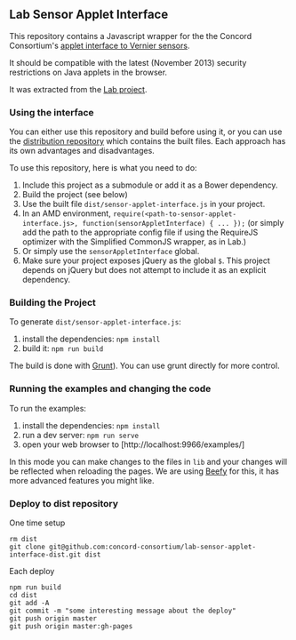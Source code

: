 ## Lab Sensor Applet Interface

This repository contains a Javascript wrapper for the the Concord Consortium's [applet interface to Vernier sensors](https://github.com/concord-consortium/sensor-applets). 

It should be compatible with the latest (November 2013) security restrictions on Java applets in the browser.

It was extracted from the [Lab project](http://github.com/concord-consortium/lab).

### Using the interface

You can either use this repository and build before using it, or you can use the [distribution
repository](http://github.com/concord-consortium/lab-sensor-applet-interface-dist)
which contains the built files. Each approach has its own advantages and disadvantages.

To use this repository, here is what you need to do:

1. Include this project as a submodule or add it as a Bower dependency.
2. Build the project (see below)
3. Use the built file `dist/sensor-applet-interface.js` in your project.
4. In an AMD environment,
 `require(<path-to-sensor-applet-interface.js>, function(sensorAppletInterface) { ... });` (or simply add the path to the appropriate config file if using the RequireJS optimizer with the Simplified CommonJS wrapper, as in Lab.)
5. Or simply use the `sensorAppletInterface` global.
6. Make sure your project exposes jQuery as the global `$`. This project depends on jQuery but does not attempt to include it as an explicit dependency.

### Building the Project

To generate `dist/sensor-applet-interface.js`:

1. install the dependencies: `npm install`
2. build it: `npm run build`

The build is done with [Grunt](http://gruntjs.com/getting-started)). You can use grunt directly for more control.

### Running the examples and changing the code

To run the examples:

1. install the dependencies: `npm install`
2. run a dev server: `npm run serve`
3. open your web browser to [http://localhost:9966/examples/]

In this mode you can make changes to the files in `lib` and your changes will be reflected when reloading the pages.
We are using [Beefy](http://didact.us/beefy/) for this, it has more advanced features you might like.

### Deploy to dist repository

One time setup

    rm dist
    git clone git@github.com:concord-consortium/lab-sensor-applet-interface-dist.git dist

Each deploy

    npm run build
    cd dist
    git add -A
    git commit -m "some interesting message about the deploy"
    git push origin master
    git push origin master:gh-pages